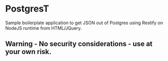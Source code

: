 # PostgresT

Sample boilerplate application to get JSON out of Postgres using Restify on NodeJS runtime from HTML/JQuery.

## Warning - No security considerations - use at your own risk.
